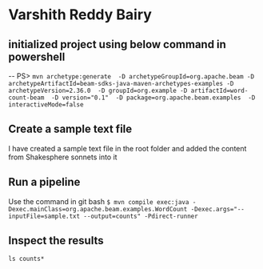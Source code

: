 # Varshith Reddy Bairy

## initialized project using below command in powershell
-- PS> `mvn archetype:generate  -D archetypeGroupId=org.apache.beam -D archetypeArtifactId=beam-sdks-java-maven-archetypes-examples -D archetypeVersion=2.36.0  -D groupId=org.example -D artifactId=word-count-beam  -D version="0.1"  -D package=org.apache.beam.examples  -D interactiveMode=false`

## Create a sample text file
 I have created a sample text file in the root folder and added the content from Shakesphere sonnets into it

## Run a pipeline

Use the command in git bash
`$ mvn compile exec:java -Dexec.mainClass=org.apache.beam.examples.WordCount -Dexec.args="--inputFile=sample.txt --output=counts" -Pdirect-runner`


## Inspect the results
 `ls counts*`

 
